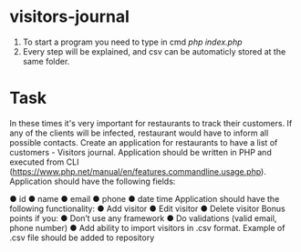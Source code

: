 # visitors-journal

1. To start a program you need to type in cmd *php index.php*
2. Every step will be explained, and csv can be automaticly stored at the same folder.

# Task
In these times it's very important for restaurants to track their customers. If any of the clients
will be infected, restaurant would have to inform all possible contacts.
Create an application for restaurants to have a list of customers - Visitors journal.
Application should be written in PHP and executed from CLI
(https://www.php.net/manual/en/features.commandline.usage.php).
Application should have the following fields:

● id
● name
● email
● phone
● date time
Application should have the following functionality:
● Add visitor
● Edit visitor
● Delete visitor
Bonus points if you:
● Don’t use any framework
● Do validations (valid email, phone number)
● Add ability to import visitors in .csv format. Example of .csv file should be added to
repository
